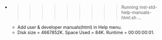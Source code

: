 * >>>>>>>>> Running inst-std-help-manuals-html.sh ...
  * Add user & developer manuals(html) in Help menu.
  * Disk size = 4667852K. Space Used = 84K. Runtime = 00:00:00:01.
